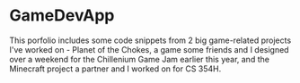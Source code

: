 # GameDevApp
 This porfolio includes some code snippets from 2 big game-related projects I've worked on - Planet of the Chokes, a game some friends and I designed over a weekend for the Chillenium Game Jam earlier this year, and the Minecraft project a partner and I worked on for CS 354H. 


